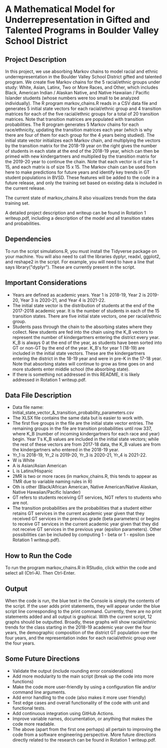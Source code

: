 # A Mathematical Model for Underrepresentation in Gifted and Talented Programs in Boulder Valley School District

## Project Description
In this project, we use absorbing Markov chains to model racial and ethnic 
underrepresentation in the Boulder Valley School District gifted and talented
program. We create five Markov chains for the 5 racial/ethnic groups under study: White,
Asian, Latinx, Two or More Races, and Other, which includes Black, American Indian / 
Alaskan Native, and Native Hawaiian / Pacific Islander students (whose numbers
were too small to be analyzed individually). The R program markov_chains.R reads in a CSV data file and 
generates 5 initial state vectors for each racial/ethnic group and
4 transition matrices for each of the five racial/ethnic groups for
a total of 20 transition matrices. Note that transition matrices are
populated with transition probabilities. The R program generates
5 Markov chains for each race/ethnicity, updating the transition 
matrices each year (which is why there are four of them for each group
for the 4 years being studied). The initial state vector initializes
each Markov chain, and multiplying the vectors by the transition matrix
for the 2018-19 year on the right gives the number of students in each
state at the end of the 2018-19 year, which can then be primed with new
kindergartners and multiplied by the transition matrix for the 2019-20 year
to continue the chain. Note that each vector is of size 1 x 15, and each matrix
is of size 15 x 15. The Markov chain can be used from here to make predictions for future
years and identify key trends in GT student populations in BVSD. These
features will be added to the code in a future release, and only the training set
based on existing data is included in the current release.

The current state of markov_chains.R also visualizes trends from the data training
set.

A detailed project description and writeup can be found in Rotation 1 writeup.pdf,
including a description of the model and all transition states and probabilities.

## Dependencies
To run the script simulations.R, you must install the Tidyverse package on
your machine. You will also need to call the libraries dyplyr, readxl, ggplot2,
and reshape2 in the script. For example, you will need to have a line that says
library("dyplyr"). These are currently present in the script.

## Important Considerations
- Years are defined as academic years. Year 1 is 2018-19, Year 2 is 2019-20,
  Year 3 is 2020-21, and Year 4 is 2021-22.
- The initial state vector is the distribution of students at the
  end of the 2017-2018 academic year. It is the number of students in each of
  the 15 transition states. There are five initial state vectors, one per
  racial/ethnic group.
- Students pass through the chain to the absorbing states where they collect. New students
  are fed into the chain using the K_B vectors to represent the number of kindergartners
  entering the district every year. K_B is always 0 at the end of the year, as students
  have been sorted into GT or non-GT by the end of the year. K_B's for year 1 (18-19) are
  included in the initial state vectors. These are the kindergartners entering the district
  in the 18-19 year and were in pre-K in the 17-18 year. Note that absorbing states will continue
  to grow as time goes on and more students enter middle school (the absorbing state).
- If there is something not addressed in this README, it is likely addressed in Rotation 1 writeup.pdf.

## Data File Description
- Data file name: Initial_state_vector_&_transition_probability_parameters.csv
- The XLSX file contains the same data but is easier to work with.
- The first five groups in the file are the initial state vector entries.
  The remaining groups in the file are transition probabilities until
  row 337, where K_B (number of incoming kindergartners for each race
  and year) begin. Year 1's K_B values are included in the initial state
  vectors; while the rest of these vectors are from 2017-18 data, the K_B
  values are from the kindergartners who entered in the 2018-19 year.
- Yr_1 is 2018-19, Yr_2 is 2019-20, Yr_3 is 2020-21, Yr_4 is 2021-22.
- W is White
- A is Asian/Asian American
- L is Latinx/Hispanic
- 2MR is two or more races (in markov_chains.R, this tends to appear as 
  TMR due to variable naming rules in R)
- Oth is other (Black/African American, Native American/Native Alaskan,
  Native Hawaiian/Pacific Islander)
- GT refers to students receiving GT services, NGT refers to students who are not.
- The transition probabilities are the probabilities that a student either retains GT
  services in the current academic year given that they received GT services in the previous
  grade (beta parameters) or begins to receive GT services in the current academic year given
  that they did not receive GT services in the previous year (epsilon parameters). Other 
  possibilities can be included by computing 1 - beta or 1 - epsilon (see Rotation 1 writeup.pdf).

## How to Run the Code
To run the program markov_chains.R in RStudio, click within the code and
select all (Ctrl-A). Then Ctrl-Enter.

## Output
When the code is run, the blue text in the Console is simply the contents
of the script. If the user adds print statements, they will appear under
the blue script line corresponding to the print command. Currently, there
are no print statements added and all output is graphical. With the current
script, 12 graphs should be outputted. Broadly, these graphs will show racial/ethnic
trends for the class starting in the 2018-19 academic year over the four years,
the demographic composition of the district GT population over the four years, and
the representation index for each racial/ethnic group over the four years.

## Some Future Directions
- Validate the output (include rounding error considerations)
- Add more modularity to the main script (break up the code into more functions)
- Make the code more user-friendly by using a configuration file and/or command
  line arguments.
- Add error handling to the code (also makes it more user friendly)
- Test edge cases and overall functionality of the code with unit and functional
  tests.
- Add continuous integration using GitHub Actions.
- Improve variable names, documentation, or anything that makes the code more
  readable.
- The above (apart from the first one perhaps) all pertain to improving the 
  code from a software engineering perspective. More future directions directly
  related to the research can be found in Rotation 1 writeup.pdf.
